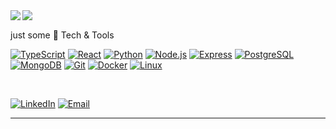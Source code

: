 <!-- GitHub profile stats -->
<img align="left" src="https://github-profile-summary-cards.vercel.app/api/cards/profile-details?username=Afrim14&theme=dark" />
<img align="left" src="https://github-profile-summary-cards.vercel.app/api/cards/most-commit-language?username=Afrim14&theme=dark&layout=compact" />

<br clear="left"/>

just some 🔧 Tech & Tools

[![TypeScript][ts-badge]][ts-link]
[![React][react-badge]][react-link]
[![Python][py-badge]][py-link]
[![Node.js][node-badge]][node-link]
[![Express][exp-badge]][exp-link]
[![PostgreSQL][pg-badge]][pg-link]
[![MongoDB][mongo-badge]][mongo-link]
[![Git][git-badge]][git-link]
[![Docker][docker-badge]][docker-link]
[![Linux][linux-badge]][linux-link]

<br/>

[![LinkedIn][li-badge]][li-link]
[![Email][mail-badge]][mail-link]


---

[ts-badge]: https://img.shields.io/badge/TypeScript-3178C6?style=for-the-badge&logo=typescript&logoColor=white
[ts-link]: https://www.typescriptlang.org/
[react-badge]: https://img.shields.io/badge/React-20232A?style=for-the-badge&logo=react&logoColor=61DAFB
[react-link]: https://reactjs.org/
[py-badge]: https://img.shields.io/badge/Python-3776AB?style=for-the-badge&logo=python&logoColor=white
[py-link]: https://python.org/
[node-badge]: https://img.shields.io/badge/Node.js-339933?style=for-the-badge&logo=node.js&logoColor=white
[node-link]: https://nodejs.org/
[exp-badge]: https://img.shields.io/badge/Express-000000?style=for-the-badge&logo=express&logoColor=white
[exp-link]: https://expressjs.com/
[pg-badge]: https://img.shields.io/badge/PostgreSQL-316192?style=for-the-badge&logo=postgresql&logoColor=white
[pg-link]: https://www.postgresql.org/
[mongo-badge]: https://img.shields.io/badge/MongoDB-47A248?style=for-the-badge&logo=mongodb&logoColor=white
[mongo-link]: https://www.mongodb.com/
[git-badge]: https://img.shields.io/badge/Git-F05032?style=for-the-badge&logo=git&logoColor=white
[git-link]: https://git-scm.com/
[docker-badge]: https://img.shields.io/badge/Docker-2496ED?style=for-the-badge&logo=docker&logoColor=white
[docker-link]: https://www.docker.com/
[linux-badge]: https://img.shields.io/badge/Linux-FCC624?style=for-the-badge&logo=linux&logoColor=black
[linux-link]: https://kernel.org/

[li-badge]: https://img.shields.io/badge/LinkedIn-0A66C2?style=for-the-badge&logo=linkedin&logoColor=white
[li-link]: https://www.linkedin.com/in/YOUR_LINKEDIN/
[mail-badge]: https://img.shields.io/badge/Email-D14836?style=for-the-badge&logo=gmail&logoColor=white
[mail-link]: mailto:your.email@example.com


